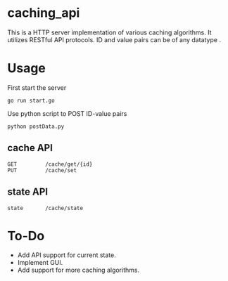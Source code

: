 # caching_api
This is a  HTTP server implementation of various caching algorithms. It utilizes RESTful API protocols. ID and value pairs can be of any datatype .

# Usage

First start the server

```
go run start.go
``` 
Use python script to POST ID-value pairs 
```
python postData.py
```

## cache API
```
GET			/cache/get/{id}
PUT 		/cache/set
```

## state API
```
state 		/cache/state
```

# To-Do
* Add API support for current state.
* Implement GUI.
* Add support for more caching algorithms.
